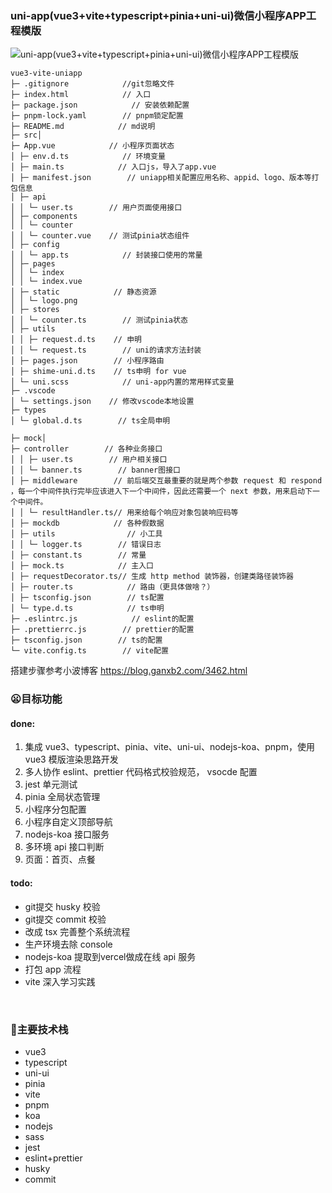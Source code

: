 ### uni-app(vue3+vite+typescript+pinia+uni-ui)微信小程序APP工程模版

![uni-app(vue3+vite+typescript+pinia+uni-ui)微信小程序APP工程模版](https://pic.rmb.bdstatic.com/bjh/a993f5432132a9833ec3e3d0c0586e118236.jpeg)

```
vue3-vite-uniapp
├─ .gitignore            //git忽略文件
├─ index.html            // 入口
├─ package.json            // 安装依赖配置
├─ pnpm-lock.yaml        // pnpm锁定配置
├─ README.md            // md说明
├─ src│
├─ App.vue            // 小程序页面状态
│ ├─ env.d.ts            // 环境变量
│ ├─ main.ts            // 入口js，导入了app.vue
│ ├─ manifest.json        // uniapp相关配置应用名称、appid、logo、版本等打包信息
│ ├─ api
│ │ └─ user.ts        // 用户页面使用接口
│ ├─ components
│ │ └─ counter
│ │ └─ counter.vue    // 测试pinia状态组件
│ ├─ config
│ │ └─ app.ts            // 封装接口使用的常量
│ ├─ pages
│ │ └─ index
│ │ └─ index.vue
│ ├─ static            // 静态资源
│ │ └─ logo.png
│ ├─ stores
│ │ └─ counter.ts        // 测试pinia状态
│ ├─ utils
│ │ ├─ request.d.ts    // 申明
│ │ └─ request.ts        // uni的请求方法封装
│ ├─ pages.json        // 小程序路由
│ ├─ shime-uni.d.ts    // ts申明 for vue
│ └─ uni.scss            // uni-app内置的常用样式变量
├─ .vscode
│ └─ settings.json    // 修改vscode本地设置
├─ types
│ └─ global.d.ts        // ts全局申明

├─ mock│ 
├─ controller        // 各种业务接口
│ │ ├─ user.ts        // 用户相关接口
│ │ └─ banner.ts        // banner图接口
│ ├─ middleware        // 前后端交互最重要的就是两个参数 request 和 respond ，每一个中间件执行完毕应该进入下一个中间件，因此还需要一个 next 参数，用来启动下一个中间件。
│ │ └─ resultHandler.ts// 用来给每个响应对象包装响应码等
│ ├─ mockdb            // 各种假数据
│ ├─ utils                // 小工具
│ │ └─ logger.ts        // 错误日志
│ ├─ constant.ts        // 常量
│ ├─ mock.ts            // 主入口
│ ├─ requestDecorator.ts// 生成 http method 装饰器，创建类路径装饰器
│ ├─ router.ts            // 路由（更具体做啥？）
│ ├─ tsconfig.json        // ts配置
│ └─ type.d.ts            // ts申明
├─ .eslintrc.js            // eslint的配置
├─ .prettierrc.js        // prettier的配置
├─ tsconfig.json        // ts的配置
└─ vite.config.ts        // vite配置

```

搭建步骤参考小波博客 https://blog.ganxb2.com/3462.html



### 😦目标功能

#### done:

1. 集成 vue3、typescript、pinia、vite、uni-ui、nodejs-koa、pnpm，使用 vue3 模版渲染思路开发
2. 多人协作 eslint、prettier 代码格式校验规范， vsocde 配置
3. jest 单元测试
4. pinia 全局状态管理
5. 小程序分包配置
6. 小程序自定义顶部导航
6. nodejs-koa 接口服务
6. 多环境 api 接口判断
7. 页面：首页、点餐

#### todo:

- git提交 husky 校验
- git提交 commit 校验
- 改成 tsx 完善整个系统流程
- 生产环境去除 console
- nodejs-koa 提取到vercel做成在线 api 服务
- 打包 app 流程
- vite 深入学习实践

<br>

### 🧐主要技术栈

- vue3
- typescript
- uni-ui
- pinia
- vite
- pnpm
- koa
- nodejs
- sass
- jest
- eslint+prettier
- husky 
- commit 
